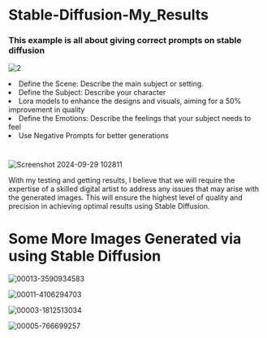 <h1>Stable-Diffusion-My_Results</h1>
<h3>This example is all about giving correct prompts on stable diffusion</h3>

![2](https://github.com/user-attachments/assets/db370fdd-3fe5-4d6c-855c-ed723a09f0b6)


<li>Define the Scene: Describe the main subject or setting.</li>
<li>Define the Subject: Describe your character</li>
<li>Lora models to enhance the designs and visuals, aiming for a 50% improvement in quality</li>
<li>Define the Emotions: Describe the feelings that your subject needs to feel</li>
<li>Use Negative Prompts for better generations</li>



<h1></h1>

![Screenshot 2024-09-29 102811](https://github.com/user-attachments/assets/bceedd4b-d998-456d-93c2-23334b44f401)

<p>With my testing and getting results, I believe that we will require the expertise of a skilled digital artist to address any issues that may arise with the generated images. This will ensure the highest level of quality and precision in achieving optimal results using Stable Diffusion.</p>
<h1>Some More Images Generated via using Stable Diffusion</h1>


![00013-3590934583](https://github.com/user-attachments/assets/b213f56d-60fd-4724-89df-9eb1fc59f14b)

![00011-4106294703](https://github.com/user-attachments/assets/c223169c-708e-4149-a7cc-4ce27ce4b789)


![00003-1812513034](https://github.com/user-attachments/assets/41b710f7-132f-4c63-88de-5cc9c514f3d1)


![00005-766699257](https://github.com/user-attachments/assets/da7e9401-f895-4eca-84b6-c4bc53b5ca41)



